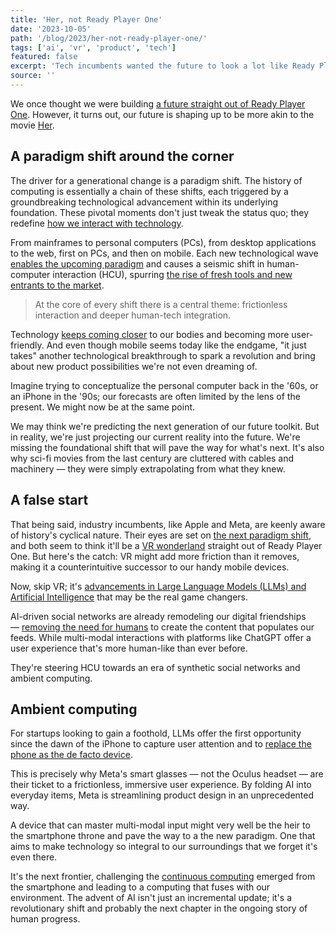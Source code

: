 ```yaml
---
title: 'Her, not Ready Player One'
date: '2023-10-05'
path: '/blog/2023/her-not-ready-player-one/'
tags: ['ai', 'vr', 'product', 'tech']
featured: false
excerpt: 'Tech incumbents wanted the future to look a lot like Ready Player One. But maybe life has other plans and Large Language Models and AI, not Virtual Reality, end up driving the generational change that leads to the next paradigm.'
source: ''
---
```


We once thought we were building [a future straight out of Ready Player One](/blog/2018/ready-player-one). However, it turns out, our future is shaping up to be more akin to the movie [Her](<https://en.wikipedia.org/wiki/Her_(film)>).

## A paradigm shift around the corner

The driver for a generational change is a paradigm shift. The history of computing is essentially a chain of these shifts, each triggered by a groundbreaking technological advancement within its underlying foundation. These pivotal moments don't just tweak the status quo; they redefine [how we interact with technology](/blog/2015/person-first-design).

From mainframes to personal computers (PCs), from desktop applications to the web, first on PCs, and then on mobile. Each new technological wave [enables the upcoming paradigm](/blog/2015/electric-car) and causes a seismic shift in human-computer interaction (HCU), spurring [the rise of fresh tools and new entrants to the market](/blog/2022/solo-founder).

> At the core of every shift there is a central theme: frictionless interaction and deeper human-tech integration.

Technology [keeps coming closer](/blog/2014/the-smartwatch) to our bodies and becoming more user-friendly. And even though mobile seems today like the endgame, "it just takes" another technological breakthrough to spark a revolution and bring about new product possibilities we're not even dreaming of.

Imagine trying to conceptualize the personal computer back in the '60s, or an iPhone in the '90s; our forecasts are often limited by the lens of the present. We might now be at the same point.

We may think we're predicting the next generation of our future toolkit. But in reality, we're just projecting our current reality into the future. We're missing the foundational shift that will pave the way for what's next. It's also why sci-fi movies from the last century are cluttered with cables and machinery — they were simply extrapolating from what they knew.

## A false start

That being said, industry incumbents, like Apple and Meta, are keenly aware of history's cyclical nature. Their eyes are set on [the next paradigm shift](/blog/2019/road-to-dystopia), and both seem to think it'll be a [VR wonderland](/blog/2021/07) straight out of Ready Player One. But here's the catch: VR might add more friction than it removes, making it a counterintuitive successor to our handy mobile devices.

Now, skip VR; it's [advancements in Large Language Models (LLMs) and Artificial Intelligence](/blog/2023/ai-is-here-to-stay) that may be the real game changers.

AI-driven social networks are already remodeling our digital friendships — [removing the need for humans](/blog/2016/google-ai-play-go) to create the content that populates our feeds. While multi-modal interactions with platforms like ChatGPT offer a user experience that's more human-like than ever before.

They're steering HCU towards an era of synthetic social networks and ambient computing.

## Ambient computing

For startups looking to gain a foothold, LLMs offer the first opportunity since the dawn of the iPhone to capture user attention and to [replace the phone as the de facto device](https://www.theverge.com/2023/9/28/23893939/jony-ive-openai-sam-altman-iphone-of-artificial-intelligence-device).

This is precisely why Meta's smart glasses — not the Oculus headset — are their ticket to a frictionless, immersive user experience. By folding AI into everyday items, Meta is streamlining product design in an unprecedented way.

A device that can master multi-modal input might very well be the heir to the smartphone throne and pave the way to a the new paradigm. One that aims to make technology so integral to our surroundings that we forget it's even there.

It's the next frontier, challenging the [continuous computing](/blog/2014/continuity) emerged from the smartphone and leading to a computing that fuses with our environment. The advent of AI isn't just an incremental update; it's a revolutionary shift and probably the next chapter in the ongoing story of human progress.
